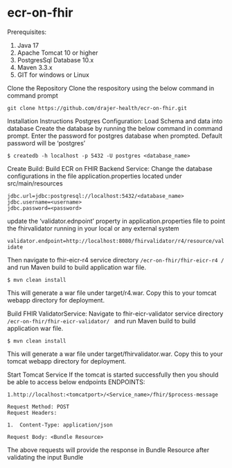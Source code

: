 # ecr-on-fhir
Prerequisites:
1.	Java 17
2.	Apache Tomcat 10 or higher
3.	PostgresSql Database 10.x
4.	Maven 3.3.x
5.	GIT for windows or Linux

Clone the Repository
Clone the respository using the below command in command prompt

```git clone https://github.com/drajer-health/ecr-on-fhir.git```

Installation Instructions
Postgres Configuration:
Load Schema and data into database
Create the database by running the below command in command prompt. Enter the password for postgres database when prompted. Default password will be ‘postgres’

```$ createdb -h localhost -p 5432 -U postgres <database_name>```

Create Build:
Build ECR on FHIR Backend Service:
Change the database configurations in the file application.properties located under src/main/resources 

```
jdbc.url=jdbc:postgresql://localhost:5432/<database_name>
jdbc.username=<username>
jdbc.password=<password>
```

update the ‘validator.ednpoint’ property in application.properties file to point the fhirvalidator running in your local or any external system

```validator.endpoint=http://localhost:8080/fhirvalidator/r4/resource/validate```

Then navigate to  fhir-eicr-r4 service directory `/ecr-on-fhir/fhir-eicr-r4 / ` and run Maven build to build application war file.

```
$ mvn clean install
```


This will generate a war file under target/r4.war. Copy this to your tomcat webapp directory for deployment.

Build FHIR ValidatorService:
Navigate to  fhir-eicr-validator service directory `/ecr-on-fhir/fhir-eicr-validator/ ` and run Maven build to build application war file.

```
$ mvn clean install
```

This will generate a war file under target/fhirvalidator.war. Copy this to your tomcat webapp directory for deployment.

Start Tomcat Service 
If the tomcat is started successfully then you should be able to access below endpoints
ENDPOINTS:

```
1.http://localhost:<tomcatport>/<Service_name>/fhir/$process-message

Request Method: POST
Request Headers:

1.	Content-Type: application/json

Request Body: <Bundle Resource>
```

The above requests will provide the response in Bundle Resource after validating the input Bundle
